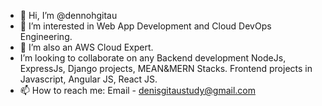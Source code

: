 - 👋 Hi, I’m @dennohgitau
- 👀 I’m interested in Web App Development and Cloud DevOps Engineering.
- 🌱 I’m also an AWS Cloud Expert.
-  I’m looking to collaborate on any Backend development NodeJs, ExpressJs, Django projects, MEAN&MERN Stacks. Frontend projects in Javascript, Angular JS, React JS.
- 📫 How to reach me: Email -  denisgitaustudy@gmail.com

<!---
dennohgitau/dennohgitau is a ✨ special ✨ repository because its `README.md` (this file) appears on your GitHub profile.
You can click the Preview link to take a look at your changes.
--->
